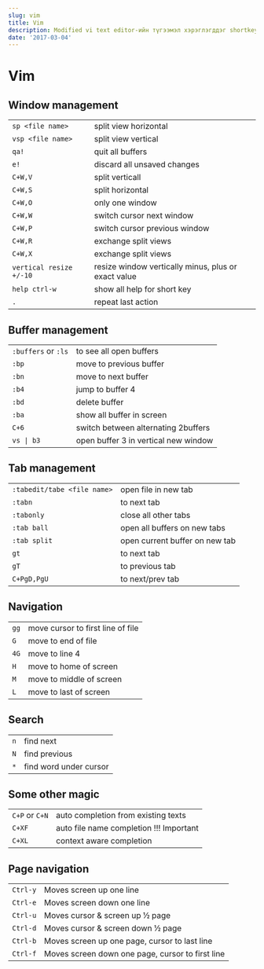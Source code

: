```yaml
---
slug: vim
title: Vim
description: Modified vi text editor-ийн түгээмэл хэрэглэгддэг shortkeys
date: '2017-03-04'
---
```


# Vim

## Window management
|  |  |
| :- | :- |
|`sp <file name>` | split view horizontal  |
|`vsp <file name>` | split view vertical  |
|`qa!` | quit all buffers  |
|`e!` | discard all unsaved changes  |
|`C+W,V` | split verticall  |
|`C+W,S` | split horizontal  |
|`C+W,O` | only one window  |
|`C+W,W` | switch cursor next window   |
|`C+W,P` | switch cursor previous window|   
|`C+W,R` | exchange split views   |
|`C+W,X` | exchange split views   |
|`vertical resize +/-10`   | resize window vertically minus, plus or exact value  |
|`help ctrl-w`             | show all help for short key  |
|`.` | repeat last action |

## Buffer management
|  |  |
| :- | :- |
|`:buffers` or `:ls` | to see all open buffers |
|`:bp` | move to previous buffer |
|`:bn` | move to next buffer |
|`:b4` | jump to buffer 4 |
|`:bd` | delete buffer |
|`:ba` | show all buffer in screen |
|`C+6` | switch between alternating 2buffers |
|`vs \| b3` | open buffer 3 in vertical new window |

## Tab management
|  |  |
| :- | :- |
`:tabedit/tabe <file name>`    | open file in new tab |
`:tabn`       | to next tab |
`:tabonly`    | close all other tabs |
`:tab ball`   | open all buffers on new tabs |
`:tab split`  | open current buffer on new tab |
`gt`          | to next tab |
`gT`          | to previous tab |
`C+PgD,PgU`   | to next/prev tab |

## Navigation
|  |  |
| :- | :- |
`gg`  | move cursor to first line of file |
`G`   | move to end of file  |
`4G`  | move to line 4 |
`H`	| move to home of screen |
`M`	| move to middle of screen |
`L`	| move to last of screen |

## Search
|  |  |
| :- | :- |
|`n`	| find next |
|`N`	| find previous |
|`*`	| find word under cursor |

## Some other magic
|  |  |
| :- | :- |
|`C+P` or `C+N` | auto completion from existing texts |
|`C+XF` | auto file name completion !!! Important |
|`C+XL` | context aware completion |

## Page navigation
|  |  |
| :- | :- |
| `Ctrl-y` | Moves screen up one line |
| `Ctrl-e` | Moves screen down one line |
| `Ctrl-u` | Moves cursor & screen up ½ page |
| `Ctrl-d` | Moves cursor & screen down ½ page |
| `Ctrl-b` | Moves screen up one page, cursor to last line |
| `Ctrl-f` | Moves screen down one page, cursor to first line |
